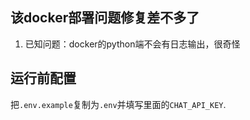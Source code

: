 ## 该docker部署问题修复差不多了
1. 已知问题：docker的python端不会有日志输出，很奇怪


## 运行前配置
把`.env.example`复制为`.env`并填写里面的`CHAT_API_KEY`.